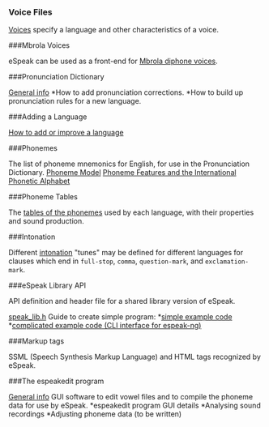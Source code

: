 ### Voice Files

[Voices](https://github.com/espeak-ng/espeak-ng/blob/master/docs/voices.md) specify a language and other characteristics of a voice.
 

###Mbrola Voices

eSpeak can be used as a front-end for [Mbrola diphone voices](https://github.com/espeak-ng/espeak-ng/blob/master/docs/mbrola.md).
 

###Pronunciation Dictionary

[General info](https://github.com/espeak-ng/espeak-ng/blob/master/docs/dictionary.md)
*How to add pronunciation corrections. 
*How to build up pronunciation rules for a new language. 


###Adding a Language

[How to add or improve a language](https://github.com/espeak-ng/espeak-ng/blob/master/docs/add_language.md)


###Phonemes

The list of phoneme mnemonics for English, for use in the Pronunciation Dictionary. 
[Phoneme Model](https://github.com/espeak-ng/espeak-ng/blob/master/docs/phoneme_model.md)
[Phoneme Features and the International Phonetic Alphabet](https://github.com/espeak-ng/espeak-ng/blob/master/docs/phonemes.md)


###Phoneme Tables

The [tables of the phonemes](https://github.com/espeak-ng/espeak-ng/blob/master/docs/phontab.md) used by each language, with their properties and sound production. 


###Intonation

Different [intonation](https://github.com/espeak-ng/espeak-ng/blob/master/docs/intonation.md) "tunes" may be defined for different languages for clauses which end in `full-stop`, `comma`, `question-mark`, and `exclamation-mark`. 


###eSpeak Library API

API definition and header file for a shared library version of eSpeak.

[speak_lib.h](https://github.com/espeak-ng/espeak-ng/blob/master/src/include/espeak-ng/speak_lib.h)
Guide to create simple program:
*[simple example code](https://github.com/espeak-ng/espeak-ng/issues/337)
*[complicated example code (CLI interface for espeak-ng)]( https://github.com/espeak-ng/espeak-ng/blob/master/src/libespeak-ng/espeak_command.c)


###Markup tags

SSML (Speech Synthesis Markup Language) and HTML tags recognized by eSpeak. 


###The espeakedit program

[General info](editor.md)
GUI software to edit vowel files and to compile the phoneme data for use by eSpeak.
*espeakedit program GUI details 
*Analysing sound recordings 
*Adjusting phoneme data (to be written) 


